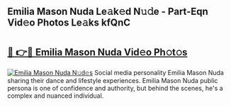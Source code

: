 ## Emilia Mason Nuda Le𝚊k𝚎d N𝚞𝚍e - Part-Eqn Vid𝚎o Photos Le𝚊ks kfQnC

# <h2><a href="http://fbdi8bx.evod.top/?m=Emilia+Mason+Nuda">🔗 👉🔴 Emilia Mason Nuda Vid𝚎o Ph𝚘t𝚘s</a></h2>

[![Emilia Mason Nuda N𝚞d𝚎s](https://i.imgur.com/8V9OHl7.gif)](http://fbdi8bx.evod.top/?m=Emilia+Mason+Nuda)
Social media personality Emilia Mason Nuda sharing their dance and lifestyle experiences. Emilia Mason Nuda public persona is one of confidence and authority, but behind the scenes, he's a complex and nuanced individual. 
